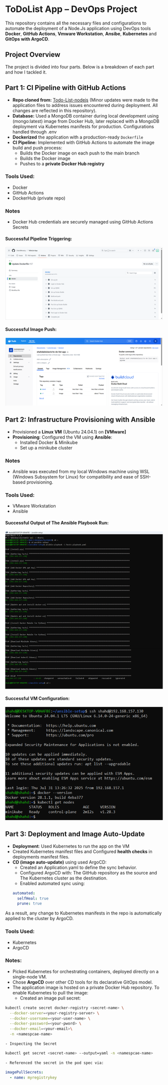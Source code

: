 # ToDoList App – DevOps Project
This repository contains all the necessary files and configurations to automate the deployment of a Node.Js application using DevOps tools **Docker**, **GitHub Actions**, **Vmware Workstation**, **Ansibe**, **Kubernetes** and **GitOps with ArgoCD**.


## Project Overview
The project is divided into four parts. Below is a breakdown of each part and how I tackled it.


## Part 1: CI Pipeline with GitHub Actions
- **Repo cloned from:** [Todo-List-nodejs](https://github.com/Ankit6098/Todo-List-nodejs) (Minor updates were made to the application files to address issues encountered during deployment. All changes are reflected in this repository).
- **Database:** Used a MongoDB container during local development using (mongo:latest) image from Docker Hub, later replaced with a MongoDB deployment via Kubernetes manifests for production. Configurations handled through .env
- **Dockerized** the application with a production-ready `Dockerfile`
- **CI Pipeline:** Implemented with GitHub Actions to automate the image build and push process:
  - Builds the Docker image on each push to the main branch
  - Builds the Docker image
  - Pushes to a **private Docker Hub registry**
###  Tools Used:
- Docker
- GitHub Actions
- DockerHub (private repo)
### Notes
  - Docker Hub credentials are securely managed using GitHub Actions Secrets
#### Successful Pipeline Triggering:
![Successful Pipeline Triggering](images/GitHubActions.png)
#### Successful Image Push:
![Successful Image Push](images/DockerHub.png)
    
## Part 2: Infrastructure Provisioning with Ansible

- Provisioned a **Linux VM** (Ubuntu 24.04.1) on **[VMware]**
- **Provisioning**: Configured the VM using **Ansible**:
  - Installed Docker & Minikube
  - Set up a minikube cluster
### Notes
  -  Ansible was executed from my local Windows machine using WSL (Windows Subsystem for Linux) for compatibility and ease of SSH-based provisioning.
### Tools Used:
  - VMware Workstation 
  - Ansible
#### Successful Output of The Ansible Playbook Run:
![Successful Output of The Ansible Playbook Run](images/ansible.png)
#### Successful VM Configuration:
![Successful VM Configuration](images/VM.png)

## Part 3: Deployment and Image Auto-Update

- **Deployment**: Used Kubernetes to run the app on the VM
- Created Kubernetes manifest files and Configured **health checks** in deployments manifest files.
- **CD (image auto-update)** using used ArgoCD:
  - Created an Application.yaml to define the sync behavior.
  - Configured ArgoCD with: The GitHub repository as the source and The Kubernetes cluster as the destination.
  - Enabled automated sync using:
  ```yaml
  automated:
    selfHeal: true       
    prune: true
  ```       

As a result, any change to Kubernetes manifests in the repo is automatically applied to the cluster by ArgoCD.
    
### Tools Used:
- Kubernetes
- ArgoCD
### Notes:
- Picked Kubernetes for orchestrating containers, deployed directly on a single-node VM.
- Chose **ArgoCD** over other CD tools for its declarative GitOps model.
- The application image is hosted on a private Docker Hub repository. To enable Kubernetes to pull the image:
    - Created an image pull secret:
```bash
kubectl create secret docker-registry <secret-name> \
  --docker-server=<your-registry-server> \
  --docker-username=<your-user-name> \
  --docker-password=<your-pword> \
  --docker-email=<your-email>\
  -n <namespcae-name>
```
    - Inspecting the Secret
```bash
kubectl get secret <secret-name> --output=yaml -n <namespcae-name>
```

    - Referenced the secret in the pod spec via:
```yaml
imagePullSecrets:
  - name: myregistrykey
```

